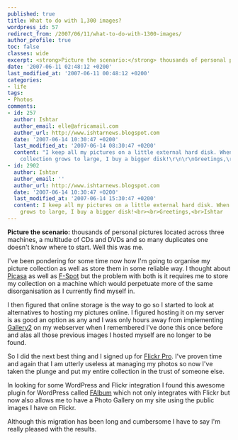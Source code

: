 ```yaml
---
published: true
title: What to do with 1,300 images?
wordpress_id: 57
redirect_from: /2007/06/11/what-to-do-with-1300-images/
author_profile: true
toc: false
classes: wide
excerpt: <strong>Picture the scenario:</strong> thousands of personal pictures located across three machines, a multitude of CDs and DVDs and so many duplicates one doesn't know where to start. Well this was me.
date: '2007-06-11 02:48:12 +0200'
last_modified_at: '2007-06-11 00:48:12 +0200'
categories:
- life
tags:
- Photos
comments:
- id: 257
  author: Ishtar
  author_email: elle@africamail.com
  author_url: http://www.ishtarnews.blogspot.com
  date: '2007-06-14 10:30:47 +0200'
  last_modified_at: '2007-06-14 08:30:47 +0200'
  content: "I keep all my pictures on a little external hard disk. When the image
    collection grows to large, I buy a bigger disk!\r\n\r\nGreetings,\r\nIshtar"
- id: 2902
  author: Ishtar
  author_email: ''
  author_url: http://www.ishtarnews.blogspot.com
  date: '2007-06-14 10:30:47 +0200'
  last_modified_at: '2007-06-14 15:30:47 +0200'
  content: I keep all my pictures on a little external hard disk. When the image collection
    grows to large, I buy a bigger disk!<br><br>Greetings,<br>Ishtar
---
```

<strong>Picture the scenario:</strong> thousands of personal pictures located across three machines, a multitude of CDs and DVDs and so many duplicates one doesn't know where to start. Well this was me.

I've been pondering for some time now how I'm going to organise my picture collection as well as store them in some reliable way. I thought about <a href="http://picasa.google.com/">Picasa</a> as well as <a href="http://f-spot.org/Main_Page">F-Spot</a> but the problem with both is it requires me to store my collection on a machine which would perpetuate more of the same disorganisation as I currently find myself in.

I then figured that online storage is the way to go so I started to look at alternatives to hosting my pictures online. I figured hosting it on my server is as good an option as any and I was only hours away from implementing <a href="http://gallery.menalto.com/">Gallery2</a> on my webserver when I remembered I've done this once before and alas all those previous images I hosted myself are no longer to be found.

So I did the next best thing and I signed up for <a href="http://www.flickr.com/photos/justinhartman/">Flickr Pro</a>. I've proven time and again that I am utterly useless at managing my photos so now I've taken the plunge and put my entire collection in the trust of someone else.

In looking for some WordPress and Flickr integration I found this awesome plugin for WordPress called <a href="http://www.randombyte.net/blog/projects/falbum/">FAlbum</a> which not only integrates with Flickr but now also allows me to have a Photo Gallery on my site using the public images I have on Flickr.

Although this migration has been long and cumbersome I have to say I'm really pleased with the results.

